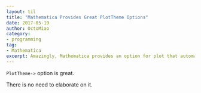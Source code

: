 ```yaml
---
layout: til
title: "Mathematica Provides Great PlotTheme Options"
date: 2017-05-19
author: OctoMiao
category:
- programming
tag:
- Mathematica
excerpt: Amazingly, Mathematica provides an option for plot that automatically generates beautiful plots.
---
```


`PlotTheme->` option is great.

There is no need to elaborate on it.
